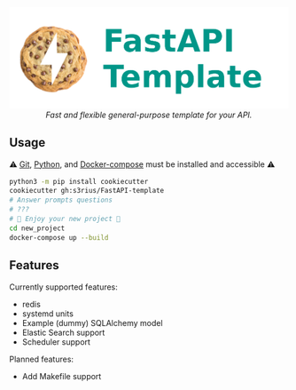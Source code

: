 <div align="center">
<img src="images/logo.png" width=700>
<div><i>Fast and flexible general-purpose template for your API.</i></div>
</div>

## Usage
⚠️ [Git](https://git-scm.com/downloads), [Python](https://www.python.org/), and [Docker-compose](https://docs.docker.com/compose/install/) must be installed and accessible ⚠️

```bash
python3 -m pip install cookiecutter
cookiecutter gh:s3rius/FastAPI-template
# Answer prompts questions
# ???
# 🍪 Enjoy your new project 🍪
cd new_project
docker-compose up --build
```

## Features
Currently supported features:
- redis
- systemd units
- Example (dummy) SQLAlchemy model
- Elastic Search support
- Scheduler support

Planned features:
- Add Makefile support
